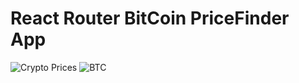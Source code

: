 # React Router BitCoin PriceFinder App

![Crypto Prices](https://imgur.com/J7B26pY.png)
![BTC](https://imgur.com/ZEoc7qq.png)